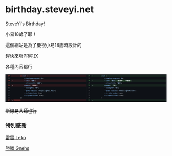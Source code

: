 # birthday.steveyi.net
 SteveYi's Birthday!

小易18歲了耶！

這個網站是為了慶祝小易18歲時設計的

趕快來發PR吧(X

各種內容都行

<img src="https://raw.githubusercontent.com/SteveYi-LAB/birthday.steveyi.net/main/image/screenshot-1.png">

~~斷線易大師也行~~

### 特別感謝

[雷雷 Leko](https://github.com/lekoOwO)

[勝勝 Gnehs](https://github.com/gnehs)
